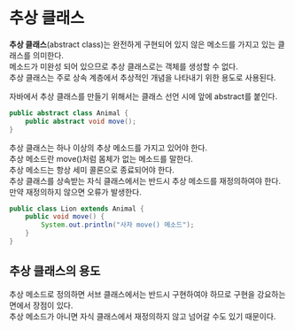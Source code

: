 # 추상 클래스
**추상 클래스**(abstract class)는 완전하게 구현되어 있지 않은 메소드를 가지고 있는 클래스를 의미한다.  
메소드가 미완성 되어 있으므로 추상 클래스로는 객체를 생성할 수 없다.  
추상 클래스는 주로 상속 계층에서 추상적인 개념을 나타내기 위한 용도로 사용된다.  
  
자바에서 추상 클래스를 만들기 위해서는 클래스 선언 시에 앞에 abstract를 붙인다.

```java
public abstract class Animal {
	public abstract void move();
}
```

추상 클래스는 하나 이상의 추상 메소드를 가지고 있어야 한다.  
추상 메소드란 move()처럼 몸체가 없는 메소드를 말한다.  
추상 메소드는 항상 세미 콜론으로 종료되어야 한다.  
추상 클래스를 상속받는 자식 클래스에서는 반드시 추상 메소드를 재정의하여야 한다.  
만약 재정의하지 않으면 오류가 발생한다.

```java
public class Lion extends Animal {
	public void move() {
		System.out.println("사자 move() 메소드");
	}
}
```

## 추상 클래스의 용도
추상 메소드로 정의하면 서브 클래스에서는 반드시 구현하여야 하므로 구현을 강요하는 면에서 장점이 있다.  
추상 메소드가 아니면 자식 클래스에서 재정의하지 않고 넘어갈 수도 있기 때문이다.